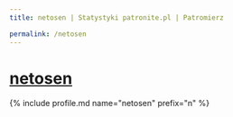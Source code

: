 ```yaml
---
title: netosen | Statystyki patronite.pl | Patromierz

permalink: /netosen
---
```


# [netosen](https://patronite.pl/netosen)

{% include profile.md name="netosen" prefix="n" %}

